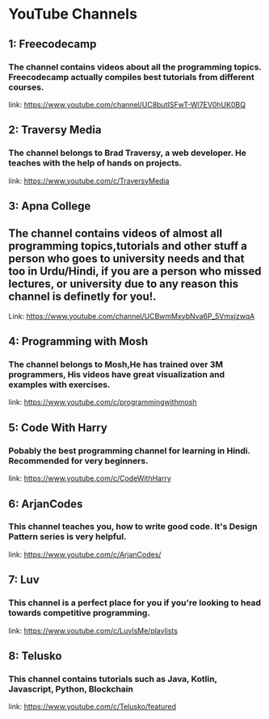 # YouTube Channels

## 1: Freecodecamp

### The channel contains videos about all the programming topics. Freecodecamp actually compiles best tutorials from different courses.

link: https://www.youtube.com/channel/UC8butISFwT-Wl7EV0hUK0BQ

## 2: Traversy Media

### The channel belongs to Brad Traversy, a web developer. He teaches with the help of hands on projects.

link: https://www.youtube.com/c/TraversyMedia

## 3: Apna College

## The channel contains videos of almost all programming topics,tutorials and other stuff a person who goes to university needs and that too in Urdu/Hindi, if you are a person who missed lectures, or university due to any reason this channel is definetly for you!.

Link: https://www.youtube.com/channel/UCBwmMxybNva6P_5VmxjzwqA

## 4: Programming with Mosh

### The channel belongs to Mosh,He has trained over 3M programmers, His videos have great visualization and examples with exercises.

link: https://www.youtube.com/c/programmingwithmosh

## 5: Code With Harry

### Pobably the best programming channel for learning in Hindi. Recommended for very beginners.

link: https://www.youtube.com/c/CodeWithHarry

## 6: ArjanCodes

### This channel teaches you, how to write good code. It's Design Pattern series is very helpful.

link: https://www.youtube.com/c/ArjanCodes/

## 7: Luv

### This channel is a perfect place for you if you're looking to head towards competitive programming.

link: https://www.youtube.com/c/LuvIsMe/playlists

## 8: Telusko

### This channel contains tutorials such as Java, Kotlin, Javascript, Python, Blockchain

link: https://www.youtube.com/c/Telusko/featured
